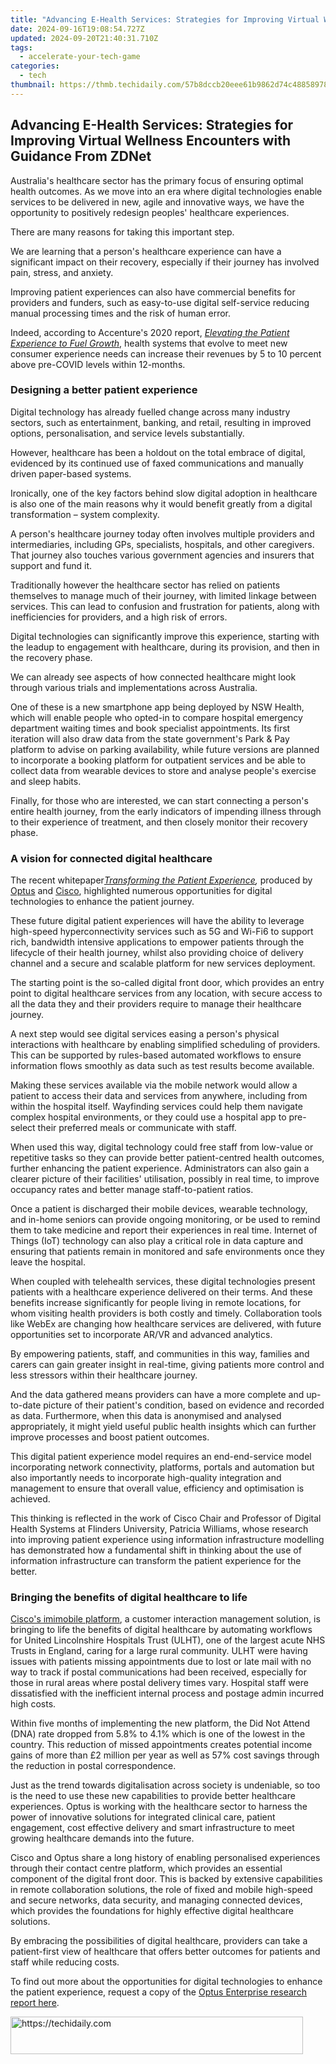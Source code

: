 ```yaml
---
title: "Advancing E-Health Services: Strategies for Improving Virtual Wellness Encounters with Guidance From ZDNet"
date: 2024-09-16T19:08:54.727Z
updated: 2024-09-20T21:40:31.710Z
tags:
  - accelerate-your-tech-game
categories:
  - tech
thumbnail: https://thmb.techidaily.com/57b8dccb20eee61b9862d74c48858978ad644b0b3c9c032196c655a977f2efc6.jpg
---
```


## Advancing E-Health Services: Strategies for Improving Virtual Wellness Encounters with Guidance From ZDNet

Australia's healthcare sector has the primary focus of ensuring optimal health outcomes. As we move into an era where digital technologies enable services to be delivered in new, agile and innovative ways, we have the opportunity to positively redesign peoples' healthcare experiences.

There are many reasons for taking this important step. 

We are learning that a person's healthcare experience can have a significant impact on their recovery, especially if their journey has involved pain, stress, and anxiety.

Improving patient experiences can also have commercial benefits for providers and funders, such as easy-to-use digital self-service reducing manual processing times and the risk of human error.

Indeed, according to Accenture's 2020 report, [_Elevating the Patient Experience to Fuel Growth_](https://www.accenture.com/%5Facnmedia/PDF-140/Accenture-Health-Elevate-Patient-Experience-Fuel-Growth%5FSEO.pdf#zoom=40), health systems that evolve to meet new consumer experience needs can increase their revenues by 5 to 10 percent above pre-COVID levels within 12-months.

### **Designing a better patient experience**

Digital technology has already fuelled change across many industry sectors, such as entertainment, banking, and retail, resulting in improved options, personalisation, and service levels substantially.

However, healthcare has been a holdout on the total embrace of digital, evidenced by its continued use of faxed communications and manually driven paper-based systems.

Ironically, one of the key factors behind slow digital adoption in healthcare is also one of the main reasons why it would benefit greatly from a digital transformation – system complexity.

A person's healthcare journey today often involves multiple providers and intermediaries, including GPs, specialists, hospitals, and other caregivers. That journey also touches various government agencies and insurers that support and fund it.

Traditionally however the healthcare sector has relied on patients themselves to manage much of their journey, with limited linkage between services. This can lead to confusion and frustration for patients, along with inefficiencies for providers, and a high risk of errors.

Digital technologies can significantly improve this experience, starting with the leadup to engagement with healthcare, during its provision, and then in the recovery phase.

We can already see aspects of how connected healthcare might look through various trials and implementations across Australia.

One of these is a new smartphone app being deployed by NSW Health, which will enable people who opted-in to compare hospital emergency department waiting times and book specialist appointments. Its first iteration will also draw data from the state government's Park & Pay platform to advise on parking availability, while future versions are planned to incorporate a booking platform for outpatient services and be able to collect data from wearable devices to store and analyse people's exercise and sleep habits.

Finally, for those who are interested, we can start connecting a person's entire health journey, from the early indicators of impending illness through to their experience of treatment, and then closely monitor their recovery phase.

### **A vision for connected digital healthcare**

The recent whitepaper[_Transforming the Patient Experience_](https://www.optus.com.au/enterprise/accelerate/communications/the-role-of-digital-in-transforming-the-patient-experience-in-healthcare)_,_ produced by [Optus](https://www.optus.com.au/enterprise) and [Cisco](https://www.cisco.com/c/en%5Fau/index.html), highlighted numerous opportunities for digital technologies to enhance the patient journey.

These future digital patient experiences will have the ability to leverage high-speed hyperconnectivity services such as 5G and Wi-Fi6 to support rich, bandwidth intensive applications to empower patients through the lifecycle of their health journey, whilst also providing choice of delivery channel and a secure and scalable platform for new services deployment.

The starting point is the so-called digital front door, which provides an entry point to digital healthcare services from any location, with secure access to all the data they and their providers require to manage their healthcare journey.

A next step would see digital services easing a person's physical interactions with healthcare by enabling simplified scheduling of providers. This can be supported by rules-based automated workflows to ensure information flows smoothly as data such as test results become available.

Making these services available via the mobile network would allow a patient to access their data and services from anywhere, including from within the hospital itself. Wayfinding services could help them navigate complex hospital environments, or they could use a hospital app to pre-select their preferred meals or communicate with staff.

When used this way, digital technology could free staff from low-value or repetitive tasks so they can provide better patient-centred health outcomes, further enhancing the patient experience. Administrators can also gain a clearer picture of their facilities' utilisation, possibly in real time, to improve occupancy rates and better manage staff-to-patient ratios.

Once a patient is discharged their mobile devices, wearable technology, and in-home seniors can provide ongoing monitoring, or be used to remind them to take medicine and report their experiences in real time. Internet of Things (IoT) technology can also play a critical role in data capture and ensuring that patients remain in monitored and safe environments once they leave the hospital.

When coupled with telehealth services, these digital technologies present patients with a healthcare experience delivered on their terms. And these benefits increase significantly for people living in remote locations, for whom visiting health providers is both costly and timely. Collaboration tools like WebEx are changing how healthcare services are delivered, with future opportunities set to incorporate AR/VR and advanced analytics.

By empowering patients, staff, and communities in this way, families and carers can gain greater insight in real-time, giving patients more control and less stressors within their healthcare journey.

And the data gathered means providers can have a more complete and up-to-date picture of their patient's condition, based on evidence and recorded as data. Furthermore, when this data is anonymised and analysed appropriately, it might yield useful public health insights which can further improve processes and boost patient outcomes. 

This digital patient experience model requires an end-end-service model incorporating network connectivity, platforms, portals and automation but also importantly needs to incorporate high-quality integration and management to ensure that overall value, efficiency and optimisation is achieved.

This thinking is reflected in the work of Cisco Chair and Professor of Digital Health Systems at Flinders University, Patricia Williams, whose research into improving patient experience using information infrastructure modelling has demonstrated how a fundamental shift in thinking about the use of information infrastructure can transform the patient experience for the better.

###   **Bringing the benefits of digital healthcare to life**

[Cisco's imimobile platform](https://imimobile.com/resources/customer-stories/united-lincolnshire-hospitals-nhs-trust), a customer interaction management solution, is bringing to life the benefits of digital healthcare by automating workflows for United Lincolnshire Hospitals Trust (ULHT), one of the largest acute NHS Trusts in England, caring for a large rural community. ULHT were having issues with patients missing appointments due to lost or late mail with no way to track if postal communications had been received, especially for those in rural areas where postal delivery times vary. Hospital staff were dissatisfied with the inefficient internal process and postage admin incurred high costs.

Within five months of implementing the new platform, the Did Not Attend (DNA) rate dropped from 5.8% to 4.1% which is one of the lowest in the country. This reduction of missed appointments creates potential income gains of more than £2 million per year as well as 57% cost savings through the reduction in postal correspondence.

Just as the trend towards digitalisation across society is undeniable, so too is the need to use these new capabilities to provide better healthcare experiences. Optus is working with the healthcare sector to harness the power of innovative solutions for integrated clinical care, patient engagement, cost effective delivery and smart infrastructure to meet growing healthcare demands into the future.

Cisco and Optus share a long history of enabling personalised experiences through their contact centre platform, which provides an essential component of the digital front door. This is backed by extensive capabilities in remote collaboration solutions, the role of fixed and mobile high-speed and secure networks, data security, and managing connected devices, which provides the foundations for highly effective digital healthcare solutions.

By embracing the possibilities of digital healthcare, providers can take a patient-first view of healthcare that offers better outcomes for patients and staff while reducing costs. 

To find out more about the opportunities for digital technologies to enhance the patient experience, request a copy of the [Optus Enterprise research report here](https://www.optus.com.au/enterprise/accelerate/communications/the-role-of-digital-in-transforming-the-patient-experience-in-healthcare).

<ins class="adsbygoogle"
     style="display:block"
     data-ad-format="autorelaxed"
     data-ad-client="ca-pub-7571918770474297"
     data-ad-slot="1223367746"></ins>

<ins class="adsbygoogle"
     style="display:block"
     data-ad-client="ca-pub-7571918770474297"
     data-ad-slot="8358498916"
     data-ad-format="auto"
     data-full-width-responsive="true"></ins>



<!-- affiliate ads begin -->
<a href="https://aligracehair.sjv.io/c/5597632/2135418/19272" target="_top" id="2135418">
  <img src="//a.impactradius-go.com/display-ad/19272-2135418" border="0" alt="https://techidaily.com" width="468" height="60"/>
</a>
<img height="0" width="0" src="https://aligracehair.sjv.io/i/5597632/2135418/19272" style="position:absolute;visibility:hidden;" border="0" />
<!-- affiliate ads end -->

